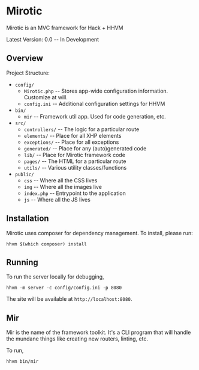 # Mirotic

Mirotic is an MVC framework for Hack + HHVM

Latest Version: 0.0 -- In Development

## Overview

Project Structure:
- `config/`
  - `Mirotic.php` -- Stores app-wide configuration information. Customize at will.
  - `config.ini` -- Additional configuration settings for HHVM
- `bin/`
  - `mir` -- Framework util app. Used for code generation, etc.
- `src/`
  - `controllers/` -- The logic for a particular route
  - `elements/` -- Place for all XHP elements
  - `exceptions/` -- Place for all exceptions
  - `generated/` -- Place for any (auto)generated code
  - `lib/` -- Place for Mirotic framework code
  - `pages/` -- The HTML for a particular route
  - `utils/` -- Various utility classes/functions
- `public/`
  - `css` -- Where all the CSS lives
  - `img` -- Where all the images live
  - `index.php` -- Entrypoint to the application
  - `js` -- Where all the JS lives


## Installation

Mirotic uses composer for dependency management. To install, please run:

```
hhvm $(which composer) install
```

## Running

To run the server locally for debugging,

```
hhvm -m server -c config/config.ini -p 8080
```

The site will be available at `http://localhost:8080`.

## Mir

Mir is the name of the framework toolkit. It's a CLI program that will handle the mundane things like creating new routers, linting, etc.

To run,

```
hhvm bin/mir
```

